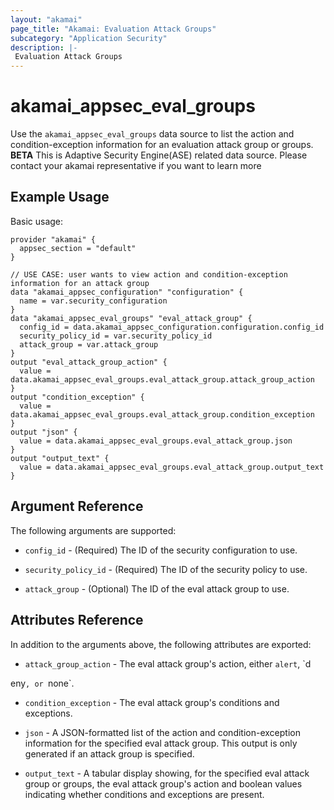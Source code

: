 ```yaml
---
layout: "akamai"
page_title: "Akamai: Evaluation Attack Groups"
subcategory: "Application Security"
description: |-
 Evaluation Attack Groups
---
```


# akamai_appsec_eval_groups

Use the `akamai_appsec_eval_groups` data source to list the action and condition-exception information for an evaluation attack
group or groups.
__BETA__ This is Adaptive Security Engine(ASE) related data source. Please contact your akamai representative if you want to learn more

## Example Usage

Basic usage:

```hcl
provider "akamai" {
  appsec_section = "default"
}

// USE CASE: user wants to view action and condition-exception information for an attack group
data "akamai_appsec_configuration" "configuration" {
  name = var.security_configuration
}
data "akamai_appsec_eval_groups" "eval_attack_group" {
  config_id = data.akamai_appsec_configuration.configuration.config_id
  security_policy_id = var.security_policy_id
  attack_group = var.attack_group
}
output "eval_attack_group_action" {
  value = data.akamai_appsec_eval_groups.eval_attack_group.attack_group_action
}
output "condition_exception" {
  value = data.akamai_appsec_eval_groups.eval_attack_group.condition_exception
}
output "json" {
  value = data.akamai_appsec_eval_groups.eval_attack_group.json
}
output "output_text" {
  value = data.akamai_appsec_eval_groups.eval_attack_group.output_text
}
```

## Argument Reference

The following arguments are supported:

* `config_id` - (Required) The ID of the security configuration to use.

* `security_policy_id` - (Required) The ID of the security policy to use.

* `attack_group` - (Optional) The ID of the eval attack group to use.

## Attributes Reference

In addition to the arguments above, the following attributes are exported:

* `attack_group_action` - The eval attack group's action, either `alert`, `d

eny`, or `none`.

* `condition_exception` - The eval attack group's conditions and exceptions.

* `json` - A JSON-formatted list of the action and condition-exception information for the specified eval attack
group. This output is only generated if an attack group is specified.

* `output_text` - A tabular display showing, for the specified eval attack group or groups, the eval attack group's action and
boolean values indicating whether conditions and exceptions are present.
